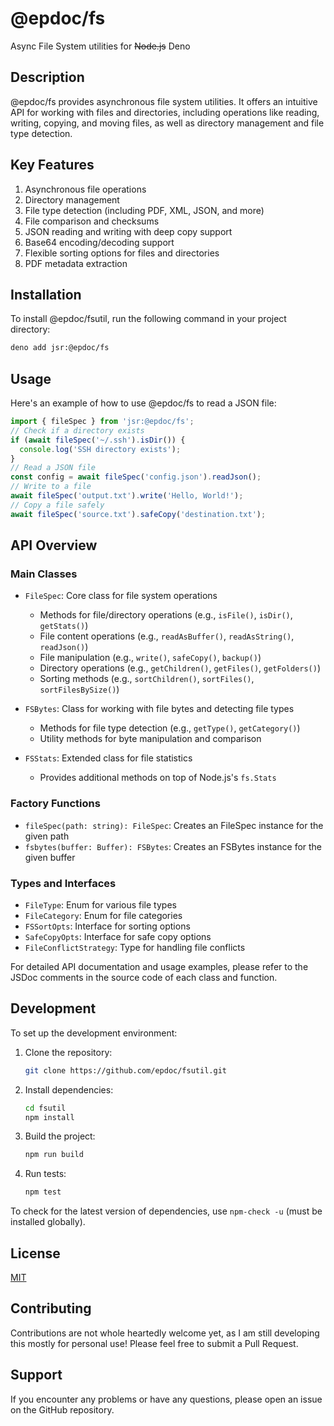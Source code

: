 # @epdoc/fs

Async File System utilities for ~~Node.js~~ Deno

## Description

@epdoc/fs provides asynchronous file system utilities. It offers an intuitive API for working with files and
directories, including operations like reading, writing, copying, and moving files, as well as directory management and
file type detection.

## Key Features

1. Asynchronous file operations
2. Directory management
3. File type detection (including PDF, XML, JSON, and more)
4. File comparison and checksums
5. JSON reading and writing with deep copy support
6. Base64 encoding/decoding support
7. Flexible sorting options for files and directories
8. PDF metadata extraction

## Installation

To install @epdoc/fsutil, run the following command in your project directory:

```bash
deno add jsr:@epdoc/fs
```

## Usage

Here's an example of how to use @epdoc/fs to read a JSON file:

```javascript
import { fileSpec } from 'jsr:@epdoc/fs';
// Check if a directory exists
if (await fileSpec('~/.ssh').isDir()) {
  console.log('SSH directory exists');
}
// Read a JSON file
const config = await fileSpec('config.json').readJson();
// Write to a file
await fileSpec('output.txt').write('Hello, World!');
// Copy a file safely
await fileSpec('source.txt').safeCopy('destination.txt');
```

## API Overview

### Main Classes

- `FileSpec`: Core class for file system operations
  - Methods for file/directory operations (e.g., `isFile()`, `isDir()`, `getStats()`)
  - File content operations (e.g., `readAsBuffer()`, `readAsString()`, `readJson()`)
  - File manipulation (e.g., `write()`, `safeCopy()`, `backup()`)
  - Directory operations (e.g., `getChildren()`, `getFiles()`, `getFolders()`)
  - Sorting methods (e.g., `sortChildren()`, `sortFiles()`, `sortFilesBySize()`)

- `FSBytes`: Class for working with file bytes and detecting file types
  - Methods for file type detection (e.g., `getType()`, `getCategory()`)
  - Utility methods for byte manipulation and comparison

- `FSStats`: Extended class for file statistics
  - Provides additional methods on top of Node.js's `fs.Stats`

### Factory Functions

- `fileSpec(path: string): FileSpec`: Creates an FileSpec instance for the given path
- `fsbytes(buffer: Buffer): FSBytes`: Creates an FSBytes instance for the given buffer

### Types and Interfaces

- `FileType`: Enum for various file types
- `FileCategory`: Enum for file categories
- `FSSortOpts`: Interface for sorting options
- `SafeCopyOpts`: Interface for safe copy options
- `FileConflictStrategy`: Type for handling file conflicts

For detailed API documentation and usage examples, please refer to the JSDoc comments in the source code of each class
and function.

## Development

To set up the development environment:

1. Clone the repository:
   ```bash
   git clone https://github.com/epdoc/fsutil.git
   ```
2. Install dependencies:
   ```bash
   cd fsutil
   npm install
   ```
3. Build the project:
   ```bash
   npm run build
   ```
4. Run tests:
   ```bash
   npm test
   ```

To check for the latest version of dependencies, use `npm-check -u` (must be installed globally).

## License

[MIT](./LICENSE)

## Contributing

Contributions are not whole heartedly welcome yet, as I am still developing this mostly for personal use! Please feel
free to submit a Pull Request.

## Support

If you encounter any problems or have any questions, please open an issue on the GitHub repository.
